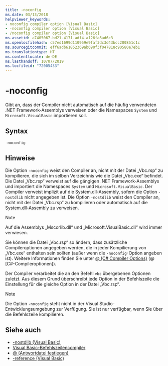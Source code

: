```yaml
---
title: -noconfig
ms.date: 03/13/2018
helpviewer_keywords:
- noconfig compiler option [Visual Basic]
- -noconfig compiler option [Visual Basic]
- /noconfig compiler option [Visual Basic]
ms.assetid: a7405067-bd21-4171-adf4-a126fa3ad6c3
ms.openlocfilehash: c57ed1699d110959e9faf3dc3d43bcc200851c1c
ms.sourcegitcommit: eff6adb61852369ab690f3f047818c90580e7eb1
ms.translationtype: HT
ms.contentlocale: de-DE
ms.lasthandoff: 10/07/2019
ms.locfileid: "72005433"
---
```

# <a name="-noconfig"></a>-noconfig
Gibt an, dass der Compiler nicht automatisch auf die häufig verwendeten .NET Framework-Assemblys verweisen oder die Namespaces `System` und `Microsoft.VisualBasic` importieren soll.  
  
## <a name="syntax"></a>Syntax  
  
```console  
-noconfig  
```  
  
## <a name="remarks"></a>Hinweise  
 Die Option `-noconfig` weist den Compiler an, nicht mit der Datei „Vbc.rsp“ zu kompilieren, die sich im selben Verzeichnis wie die Datei „Vbc.exe“ befindet. Die Datei „Vbc.rsp“ verweist auf die gängigen .NET Framework-Assemblys und importiert die Namespaces `System` und `Microsoft.VisualBasic`. Der Compiler verweist implizit auf die System.dll-Assembly, sofern die Option `-nostdlib` nicht angegeben ist. Die Option `-nostdlib` weist den Compiler an, nicht mit der Datei „Vbc.rsp“ zu kompilieren oder automatisch auf die System.dll-Assembly zu verweisen.  
  
> [!NOTE]
> Auf die Assemblys „Mscorlib.dll“ und „Microsoft.VisualBasic.dll“ wird immer verwiesen.  
  
 Sie können die Datei „Vbc.rsp“ so ändern, dass zusätzliche Compileroptionen angegeben werden, die in jeder Kompilierung von „Vbc.exe“ enthalten sein sollten (außer wenn die `-noconfig`-Option angeben ist). Weitere Informationen finden Sie unter [@ (C# Compiler Options)](../../../visual-basic/reference/command-line-compiler/specify-response-file.md) (@ [C#-Compileroptionen]).  
  
 Der Compiler verarbeitet die an den Befehl `vbc` übergebenen Optionen zuletzt. Aus diesem Grund überschreibt jede Option in der Befehlszeile die Einstellung für die gleiche Option in der Datei „Vbc.rsp“.  
  
> [!NOTE]
> Die Option `-noconfig` steht nicht in der Visual Studio-Entwicklungsumgebung zur Verfügung. Sie ist nur verfügbar, wenn Sie über die Befehlszeile kompilieren.  
  
## <a name="see-also"></a>Siehe auch

- [-nostdlib (Visual Basic)](../../../visual-basic/reference/command-line-compiler/nostdlib.md)
- [Visual Basic-Befehlszeilencompiler](../../../visual-basic/reference/command-line-compiler/index.md)
- [@ (Antwortdatei festlegen)](../../../visual-basic/reference/command-line-compiler/specify-response-file.md)
- [-reference (Visual Basic)](../../../visual-basic/reference/command-line-compiler/reference.md)

